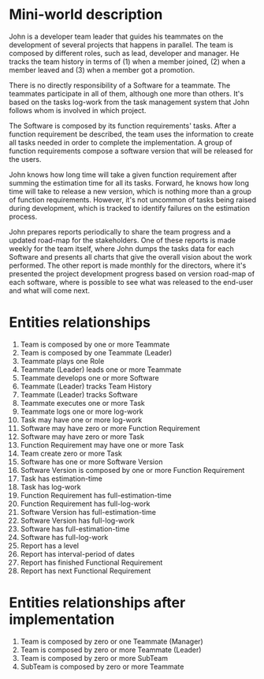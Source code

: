 # Mini-world description

John is a developer team leader that guides his teammates on the development of several projects 
that happens in parallel. The team is composed by different roles, such as lead, developer and manager. 
He tracks the team history in terms of (1) when a member joined, (2) when a member leaved and (3) 
when a member got a promotion.

There is no directly responsibility of a Software for a teammate. The teammates participate in all 
of them, although one more than others. It's based on the tasks log-work from the task management 
system that John follows whom is involved in which project.

The Software is composed by its function requirements' tasks. After a function requirement be described, 
the team uses the information to create all tasks needed in order to complete the implementation. 
A group of function requirements compose a software version that will be released for the users.

John knows how long time will take a given function requirement after summing the estimation time 
for all its tasks. Forward, he knows how long time will take to release a new version, which is 
nothing more than a group of function requirements. However, it's not uncommon of tasks being 
raised during development, which is tracked to identify failures on the estimation process.

John prepares reports periodically to share the team progress and a updated road-map for the stakeholders.
One of these reports is made weekly for the team itself, where John dumps the tasks data for each 
Software and presents all charts that give the overall vision about the work performed. 
The other report is made monthly for the directors, where it's presented the project development 
progress based on version road-map of each software, where is possible to see what was released to 
the end-user and what will come next.

# Entities relationships

1. Team is composed by one or more Teammate
2. Team is composed by one Teammate (Leader)
3. Teammate plays one Role
4. Teammate (Leader) leads one or more Teammate
5. Teammate develops one or more Software
6. Teammate (Leader) tracks Team History
7. Teammate (Leader) tracks Software
8. Teammate executes one or more Task
9. Teammate logs one or more log-work
10. Task may have one or more log-work
11. Software may have zero or more Function Requirement
12. Software may have zero or more Task
13. Function Requirement may have one or more Task
14. Team create zero or more Task
15. Software has one or more Software Version
16. Software Version is composed by one or more Function Requirement
17. Task has estimation-time
18. Task has log-work
19. Function Requirement has full-estimation-time
20. Function Requirement has full-log-work
21. Software Version has full-estimation-time
22. Software Version has full-log-work
23. Software has full-estimation-time
24. Software has full-log-work
25. Report has a level
26. Report has interval-period of dates
27. Report has finished Functional Requirement
28. Report has next Functional Requirement

# Entities relationships after implementation

1. Team is composed by zero or one Teammate (Manager)
2. Team is composed by zero or  more Teammate (Leader)
3. Team is composed by zero or more  SubTeam
4. SubTeam is composed by zero or more Teammate
